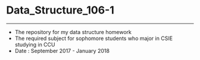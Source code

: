 # Data_Structure_106-1
---
* The repository for my data structure homework
* The required subject for sophomore students who major in CSIE studying in CCU
* Date : September 2017 - January 2018
